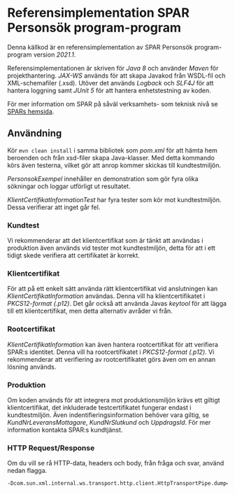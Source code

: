 # Referensimplementation SPAR Personsök program-program

Denna källkod är en referensimplementation av SPAR Personsök program-program version _2021.1_.

Referensimplementationen är skriven för _Java 8_ och använder _Maven_ för projekthantering. 
_JAX-WS_ används för att skapa Javakod från WSDL-fil och XML-schemafiler (.xsd). 
Utöver det används _Logback_ och _SLF4J_ för att hantera loggning samt _JUnit 5_ för att hantera enhetstestning av koden.

För mer information om SPAR på såväl verksamhets- som teknisk nivå se 
[SPARs hemsida](https://www.statenspersonadressregister.se).

## Användning

Kör `mvn clean install` i samma bibliotek som _pom.xml_ för att hämta hem beroenden och från xsd-filer skapa Java-klasser. 
Med detta kommando körs även testerna, vilket gör att anrop kommer skickas till kundtestmiljön.

_PersonsokExempel_ innehåller en demonstration som gör fyra olika sökningar och loggar utförligt ut resultatet.

_KlientCertifikatInformationTest_ har fyra tester som kör mot kundtestmiljön. Dessa verifierar att inget går fel. 

### Kundtest

Vi rekommenderar att det klientcertifikat som är tänkt att användas i produktion även används vid tester mot kundtestmiljön, 
detta för att i ett tidigt skede verifiera att certifikatet är korrekt.

### Klientcertifikat

För att på ett enkelt sätt använda rätt klientcertifikat vid anslutningen kan _KlientCertifikatInformation_ användas. 
Denna vill ha klientcertifikatet i _PKCS12-format (.p12)_. Det går också att använda Javas _keytool_ för att lägga till 
ett klientcertifikat, men detta alternativ avråder vi från.

### Rootcertifikat

_KlientCertifikatInformation_ kan även hantera rootcertifikat för att verifiera SPAR:s identitet. Denna vill ha 
rootcertifikatet i _PKCS12-format (.p12)_. Vi rekommenderar att verifiering av rootcertifikatet görs även om en annan lösning används.

### Produktion

Om koden används för att integrera mot produktionsmiljön krävs ett giltigt klientcertifikat, det inkluderade 
testcertifikatet fungerar endast i kundtestmiljön. Även indentifieringsinformation behöver vara giltig, 
se _KundNrLeveransMottagare_, _KundNrSlutkund_ och _UppdragsId_. För mer information kontakta SPAR:s kundtjänst.

### HTTP Request/Response

Om du vill se rå HTTP-data, headers och body, från fråga och svar, använd nedan flagga.

```bash
-Dcom.sun.xml.internal.ws.transport.http.client.HttpTransportPipe.dump=true
```